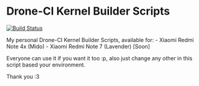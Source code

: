 # Drone-CI Kernel Builder Scripts

[![Build Status](https://cloud.drone.io/api/badges/Nicklas373/Semaphore-CI/status.svg)](https://cloud.drone.io/Nicklas373/Semaphore-CI)

My personal Drone-CI Kernel Builder Scripts, available for:
		- Xiaomi Redmi Note 4x (Mido)
		- Xiaomi Redmi Note 7  (Lavender) [Soon]

Everyone can use it if you want it too :p, also just change any other in this script based your environment.

Thank you :3
